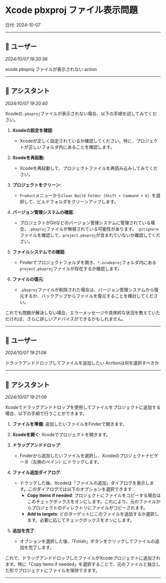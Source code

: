 # Xcode pbxproj ファイル表示問題

日付: 2024-10-07

---

## 👤 ユーザー
*2024/10/07 19:20:36*

xcode pbxproj ファイルが表示されない action

---

## 🤖 アシスタント
*2024/10/07 19:20:40*

Xcodeの`.pbxproj`ファイルが表示されない場合、以下の手順を試してみてください。

1. **Xcodeの設定を確認**:
   - Xcodeが正しく設定されているか確認してください。特に、プロジェクトが正しいフォルダ内にあることを確認します。

2. **Xcodeを再起動**:
   - Xcodeを再起動して、プロジェクトファイルを再読み込みしてみてください。

3. **プロジェクトをクリーン**:
   - `Product`メニューから`Clean Build Folder`（`Shift + Command + K`）を選択して、ビルドフォルダをクリーンアップします。

4. **バージョン管理システムの確認**:
   - プロジェクトがGitなどのバージョン管理システムに管理されている場合、`.pbxproj`ファイルが無視されている可能性があります。`.gitignore`ファイルを確認して、`project.pbxproj`が含まれていないか確認してください。

5. **ファイルシステムでの確認**:
   - Finderでプロジェクトフォルダを開き、`*.xcodeproj`フォルダ内にある`project.pbxproj`ファイルが存在するか確認します。

6. **ファイルの復元**:
   - `.pbxproj`ファイルが削除された場合は、バージョン管理システムから復元するか、バックアップからファイルを復元することを検討してください。

これでも問題が解決しない場合、エラーメッセージや具体的な状況を教えていただければ、さらに詳しいアドバイスができるかもしれません。

---

## 👤 ユーザー
*2024/10/07 19:21:06*

ドラックアンドドロップしてファイルを追加したい Acrtionは何を選択すべきか

---

## 🤖 アシスタント
*2024/10/07 19:21:09*

Xcodeでドラッグアンドドロップを使用してファイルをプロジェクトに追加する場合、以下の手順で行うことができます。

1. **ファイルを準備**: 追加したいファイルをFinderで開きます。

2. **Xcodeを開く**: Xcodeでプロジェクトを開きます。

3. **ドラッグアンドドロップ**:
   - Finderから追加したいファイルを選択し、Xcodeのプロジェクトナビゲータ（左側のペイン）にドラッグします。

4. **ファイル追加ダイアログ**:
   - ドラッグした後、Xcodeは「ファイルの追加」ダイアログを表示します。このダイアログでは以下のオプションを選択できます：
     - **Copy items if needed**: プロジェクトにファイルをコピーする場合はこのチェックボックスをオンにします。これにより、元のファイルからプロジェクトのディレクトリにファイルがコピーされます。
     - **Add to targets**: どのターゲットにこのファイルを追加するか選択します。必要に応じてチェックボックスをオンにします。

5. **追加を完了**:
   - オプションを選択した後、「Finish」ボタンをクリックしてファイルの追加を完了します。

これで、ドラッグアンドドロップしたファイルがXcodeプロジェクトに追加されます。特に「Copy items if needed」を選択することで、元のファイルと独立した形でプロジェクトにファイルを保持できます。

---

